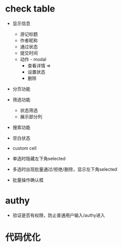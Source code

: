 
# check table

- 显示信息
    * 游记标题
    * 作者昵称
    * 通过状态
    * 提交时间
    * 动作 - modal
        + 查看详情 =>
        + 设置状态
        + 删除
- 分页功能
- 筛选功能
    * 状态筛选
    * 展示部分列
- 搜索功能
- 空白状态
- custom cell

- 单选时隐藏左下角selected
- 多选时出现批量通过/拒绝/删除，显示左下角selected
- 批量操作确认框

# authy

- 验证是否有权限，防止普通用户输入/authy进入

# 代码优化